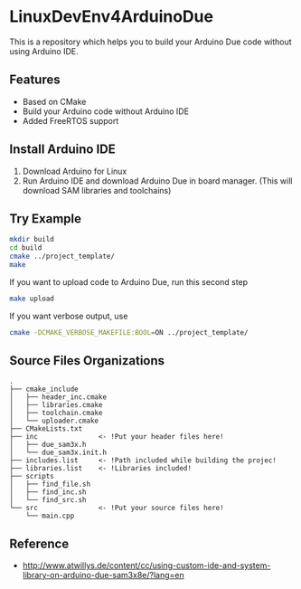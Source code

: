 # LinuxDevEnv4ArduinoDue

This is a repository which helps you to build your Arduino Due code without using Arduino IDE.

## Features

* Based on CMake
* Build your Arduino code without Arduino IDE
* Added FreeRTOS support

## Install Arduino IDE

1. Download Arduino for Linux
2. Run Arduino IDE and download Arduino Due in board manager. (This will download SAM libraries and toolchains)


## Try Example

```bash
mkdir build
cd build
cmake ../project_template/
make
```
If you want to upload code to Arduino Due, run this second step
```bash
make upload
```

If you want verbose output, use
```bash
cmake -DCMAKE_VERBOSE_MAKEFILE:BOOL=ON ../project_template/
```


## Source Files Organizations

```
.
├── cmake_include
│   ├── header_inc.cmake
│   ├── libraries.cmake
│   ├── toolchain.cmake
│   └── uploader.cmake
├── CMakeLists.txt
├── inc               <- !Put your header files here!
│   ├── due_sam3x.h
│   └── due_sam3x.init.h
├── includes.list     <- !Path included while building the projec!
├── libraries.list    <- !Libraries included!
├── scripts
│   ├── find_file.sh
│   ├── find_inc.sh
│   └── find_src.sh
└── src               <- !Put your source files here!
    └── main.cpp
```

## Reference
* http://www.atwillys.de/content/cc/using-custom-ide-and-system-library-on-arduino-due-sam3x8e/?lang=en
